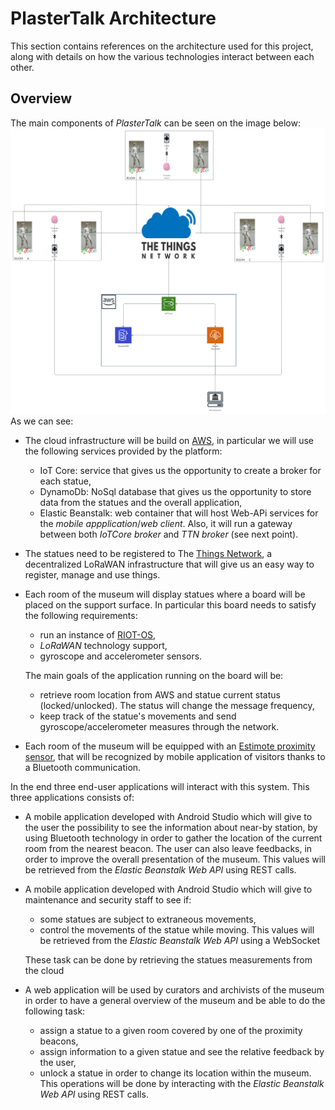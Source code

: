 # PlasterTalk Architecture
This section  contains references on the architecture used for this project, along with details on how the various technologies interact between each other.
## Overview
The main components of *PlasterTalk* can be seen on the image below:
![General Overview](images/Smart%20Museum.jpg)
As we can see:
* The cloud infrastructure will be build on [AWS](https://aws.amazon.com/it/console/), in particular we will use the following services provided by the platform:
  * IoT Core: service that gives us the opportunity to create a broker for each statue,
  * DynamoDb: NoSql database that gives us the opportunity to store data from the statues and the overall application,
  * Elastic Beanstalk: web container that will host Web-APi services for the *mobile appplication*/*web client*. Also, it will run a gateway between both *IoTCore broker* and *TTN broker* (see next point).
* The statues need to be registered to The [Things Network](https://www.thethingsnetwork.org/), a decentralized LoRaWAN infrastructure that will give us an easy way to register, manage and use things.
* Each room of the museum will display statues where a board will be placed on the support surface. In particular this board needs to satisfy the following requirements:
  * run an instance of [RIOT-OS](https://github.com/RIOT-OS/RIOT),
  * *LoRaWAN* technology support,
  * gyroscope and accelerometer sensors.
  
  The main goals of the application running on the board will be:
  * retrieve room location from AWS and statue current status (locked/unlocked). The status will change the message frequency,
  * keep track of the statue's movements and send gyroscope/accelerometer measures through the network.
* Each room of the museum will be equipped with an [Estimote proximity sensor](https://developer.estimote.com/), that will be recognized by mobile application of visitors thanks to a Bluetooth communication. 

In the end three end-user applications will interact with this system. This three applications consists of:
* A mobile application developed with Android Studio which will give to the user the possibility to see the information about near-by station, by using Bluetooth technology in order to gather the location of the current room from the nearest beacon. The user can also leave feedbacks, in order to improve the overall presentation of the museum. This values will be retrieved from the *Elastic Beanstalk Web API* using REST calls.
* A mobile application developed with Android Studio which will give to maintenance and security staff to see if:
  * some statues are subject to extraneous movements,
  * control the movements of the statue while moving.
  This values will be retrieved from the *Elastic Beanstalk Web API* using a WebSocket
  
  These task can be done by retrieving the statues measurements from the cloud
* A web application will be used by curators and archivists of the museum in order to have a general overview of the museum and be able to do the following task:
  * assign a statue to a given room covered by one of the proximity beacons,
  * assign information to a given statue and see the relative feedback by the user,
  * unlock a statue in order to change its location within the museum.
  This operations will be done by interacting with the *Elastic Beanstalk Web API* using REST calls.
